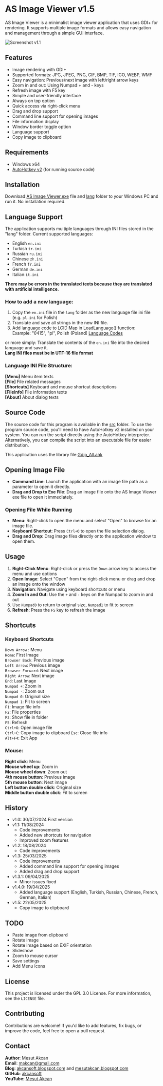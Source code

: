 # AS Image Viewer v1.5

AS Image Viewer is a minimalist image viewer application that uses GDI+ for rendering. It supports multiple image formats and allows easy navigation and management through a simple GUI interface.

![Screenshot v1.1](https://github.com/akcansoft/AS-Image-Viewer/blob/main/src/ss-v1.1.jpg "Screenshot v1.1")

## Features

- Image rendering with GDI+
- Supported formats: JPG, JPEG, PNG, GIF, BMP, TIF, ICO, WEBP, WMF
- Easy navigation: Previous/next image with left/right arrow keys
- Zoom in and out: Using Numpad + and - keys
- Refresh image with F5 key
- Simple and user-friendly interface
- Always on top option
- Quick access via right-click menu
- Drag and drop support
- Command line support for opening images
- File information display
- Window border toggle option
- Language support
- Copy image to clipboard

## Requirements

- Windows x64
- [AutoHotkey v2](https://www.autohotkey.com/) (for running source code)

## Installation

Download [AS Image Viewer.exe](https://github.com/akcansoft/AS-Image-Viewer/blob/main/src/AS%20Image%20Viewer.exe) file and [lang](https://github.com/akcansoft/AS-Image-Viewer/tree/main/src/lang) folder to your Windows PC and run it. No installation required.

## Language Support

The application supports multiple languages through INI files stored in the "lang" folder.
Current supported languages:
- English `en.ini`
- Turkish `tr.ini`
- Russian `ru.ini`
- Chinese `zh.ini`
- French `fr.ini`
- German `de.ini`
- Italian `it.ini`

**There may be errors in the translated texts because they are translated with artificial intelligence.**

### How to add a new language:
1. Copy the `en.ini` file in the `lang` folder as the new language file ini file (e.g. `pl.ini` for Polish)
2. Translate and save all strings in the new INI file.
3. Add language code to LCID Map in LoadLanguage() function:\
Example: "0415", "pl", Polish (Poland)
[Language Codes](https://www.autohotkey.com/docs/v2/misc/Languages.htm)

or more simply:
Translate the contents of the `en.ini` file into the desired language and save it.\
**Lang INI files must be in UTF-16 file format**

### Language INI File Structure:
**[Menu]** Menu item texts\
**[File]** File related messages\
**[Shortcuts]** Keyboard and mouse shortcut descriptions\
**[FileInfo]** File information texts\
**[About]** About dialog texts

## Source Code

The source code for this program is available in the [src](https://github.com/akcansoft/AS-Image-Viewer/tree/main/src) folder. To use the program source code, you'll need to have AutoHotkey v2 installed on your system. You can run the script directly using the AutoHotkey interpreter. Alternatively, you can compile the script into an executable file for easier distribution.

This application uses the library file [Gdip_All.ahk](https://github.com/buliasz/AHKv2-Gdip/blob/master/Gdip_All.ahk)

## Opening Image File

- **Command Line**: Launch the application with an image file path as a parameter to open it directly.
- **Drag and Drop to Exe File**: Drag an image file onto the AS Image Viewer exe file to open it immediately.

### Opening File While Running

- **Menu**: Right-click to open the menu and select "Open" to browse for an image file.
- **Keyboard Shortcut**: Press `Ctrl+O` to open the file selection dialog.
- **Drag and Drop**: Drag image files directly onto the application window to open them.

## Usage

1. **Right-Click Menu**: Right-click or press the `Down` arrow key to access the menu and use options
2. **Open Image**: Select "Open" from the right-click menu or drag and drop an image onto the window
3. **Navigation**: Navigate using keyboard shortcuts or menu
4. **Zoom In and Out**: Use the `+` and `-` keys on the Numpad to zoom in and out
5. Use `Numpad0` to return to original size, `Numpad1` to fit to screen
6. **Refresh**: Press the `F5` key to refresh the image

## Shortcuts

### Keyboard Shortcuts

`Down Arrow` : Menu\
`Home`: First Image\
`Browser Back`: Previous image\
`Left Arrow`: Previous image\
`Browser Forward`: Next image\
`Right Arrow`: Next image\
`End`: Last Image\
`Numpad +`: Zoom in\
`Numpad -`: Zoom out\
`Numpad 0`: Original size\
`Numpad 1`: Fit to screen\
`F1`: Image file info\
`F2`: File properties\
`F3`: Show file in folder\
`F5`: Refresh\
`Ctrl+O`: Open image file\
`Ctrl+C`: Copy image to clipboard
`Esc`: Close file info\
`Alt+F4`: Exit App

### Mouse:

**Right click**: Menu\
**Mouse wheel up**: Zoom in\
**Mouse wheel down**: Zoom out\
**4th mouse button**: Previous image\
**5th mouse button**: Next image\
**Left button double click**: Original size\
**Middle button double click**: Fit to screen

## History

- v1.0: 30/07/2024 First version
- v1.1: 11/08/2024
  - Code improvements
  - Added new shortcuts for navigation
  - Improved zoom features
- v1.2: 18/08/2024
  - Code improvements
- v1.3: 25/03/2025
  - Code improvements
  - Added command line support for opening images
  - Added drag and drop support
- v1.3.1: 09/04/2025
  - Minor issues fixed
- v1.4.0: 19/04/2025
  - Added language support (English, Turkish, Russian, Chinese, French, German, Italian)
- v1.5: 22/05/2025
  - Copy image to clipboard

## TODO
- Paste image from clipboard
- Rotate image
- Rotate image based on EXIF orientation
- Slideshow
- Zoom to mouse cursor
- Save settings
- Add Menu Icons

## License

This project is licensed under the GPL 3.0 License. For more information, see the `LICENSE` file.

## Contributing

Contributions are welcome! If you'd like to add features, fix bugs, or improve the code, feel free to open a pull request.

## Contact

**Author**: Mesut Akcan\
**Email**: <makcan@gmail.com>\
**Blog**: [akcansoft.blogspot.com](http://akcansoft.blogspot.com) and [mesutakcan.blogspot.com](http://mesutakcan.blogspot.com)\
**GitHub**: [akcansoft](http://github.com/akcansoft)\
**YouTube**: [Mesut Akcan](http://youtube.com/mesutakcan)
